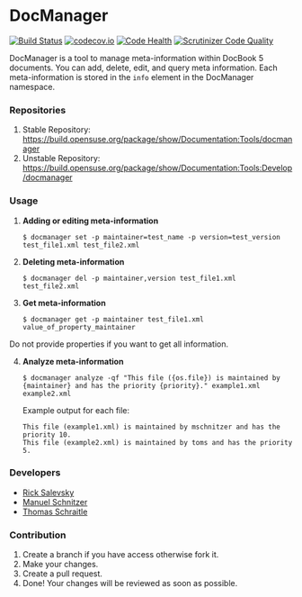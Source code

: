 # DocManager
[![Build Status](https://travis-ci.org/openSUSE/docmanager.svg?branch=master)](https://travis-ci.org/openSUSE/docmanager)
[![codecov.io](http://codecov.io/github/openSUSE/docmanager/coverage.svg?branch=develop)](http://codecov.io/github/openSUSE/docmanager?branch=develop)
[![Code Health](https://landscape.io/github/openSUSE/docmanager/develop/landscape.svg?style=flat)](https://landscape.io/github/openSUSE/docmanager/develop)
[![Scrutinizer Code Quality](https://scrutinizer-ci.com/g/openSUSE/docmanager/badges/quality-score.png?b=develop)](https://scrutinizer-ci.com/g/openSUSE/docmanager/?branch=develop)

DocManager is a tool to manage meta-information within DocBook 5
documents. You can add, delete, edit, and query meta information.
Each meta-information is stored in the `info` element in the
DocManager namespace.

### Repositories
  1. Stable Repository: https://build.opensuse.org/package/show/Documentation:Tools/docmanager
  2. Unstable Repository: https://build.opensuse.org/package/show/Documentation:Tools:Develop/docmanager

### Usage
  1. **Adding or editing meta-information**

      ```
      $ docmanager set -p maintainer=test_name -p version=test_version test_file1.xml test_file2.xml
      ```

  2. **Deleting meta-information**

      ```
      $ docmanager del -p maintainer,version test_file1.xml test_file2.xml
      ```

  3. **Get meta-information**

      ```
      $ docmanager get -p maintainer test_file1.xml
      value_of_property_maintainer
      ```

  Do not provide properties if you want to get all information.

  4. **Analyze meta-information**

      ```
      $ docmanager analyze -qf "This file ({os.file}) is maintained by {maintainer} and has the priority {priority}." example1.xml example2.xml
      ```
      Example output for each file:
      ```
      This file (example1.xml) is maintained by mschnitzer and has the priority 10.
      This file (example2.xml) is maintained by toms and has the priority 5.
      ```

### Developers
- [Rick Salevsky](https://github.com/RSalevsky)
- [Manuel Schnitzer](https://github.com/mschnitzer)
- [Thomas Schraitle](https://github.com/tomschr)

### Contribution
  1. Create a branch if you have access otherwise fork it.
  2. Make your changes.
  3. Create a pull request.
  4. Done! Your changes will be reviewed as soon as possible.
